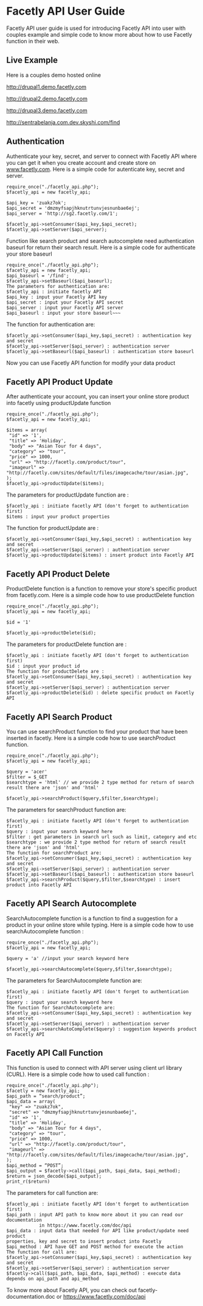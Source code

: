 Facetly API User Guide
=================

Facetly API user guide is used for introducing Facetly API into user with couples example and simple code to know more about how to use Facetly function in their web.

Live Example
-------------
Here is a couples demo hosted online

http://drupal1.demo.facetly.com

http://drupal2.demo.facetly.com

http://drupal3.demo.facetly.com

http://sentrabelanja.com.dev.skyshi.com/find

Authentication
-------------
Authenticate your key, secret, and server to connect with Facetly API where you can get it when you create account and create store on www.facetly.com. Here is a simple code for autenticate key, secret and server.
~~~
require_once("./facetly_api.php");
$facetly_api = new facetly_api;

$api_key = 'zuakz7ok';
$api_secret = 'dmzmyfsapjhknutrtunvjesnunbae6ej';
$api_server = 'http://sg2.facetly.com/1';

$facetly_api->setConsumer($api_key,$api_secret); 
$facetly_api->setServer($api_server);
~~~

Function like search product and search autocomplete need authentication baseurl for return their search result. Here is a simple code for authenticate your store baseurl
~~~
require_once("./facetly_api.php");
$facetly_api = new facetly_api;
$api_baseurl = '/find';
$facetly_api->setBaseurl($api_baseurl);
The parameters for authentication are:
$facetly_api : initiate facetly API
$api_key : input your Facetly API key
$api_secret : input your Facetly API secret 
$api_server : input your Facetly API server
$api_baseurl : input your store baseurl~~~
~~~

The function for authentication are:
~~~
$facetly_api->setConsumer($api_key,$api_secret) : authentication key and secret
$facetly_api->setServer($api_server) : authentication server
$facetly_api->setBaseurl($api_baseurl) : authentication store baseurl
~~~

Now you can use Facetly API function for modify your data product

Facetly API Product Update
-------------

After authenticate your account, you can insert your online store product into facetly using productUpdate function
~~~
require_once("./facetly_api.php");
$facetly_api = new facetly_api;

$items = array(
 "id" => '1',
 "title" => 'Holiday',
 "body" => "Asian Tour for 4 days",
 "category" => "tour",
 "price" => 1000,
 "url" => "http://facetly.com/product/tour",
 "imageurl" => "http://facetly.com/sites/default/files/imagecache/tour/asian.jpg", 
);
$facetly_api->productUpdate($items);
~~~

The parameters for productUpdate function are :
~~~
$facetly_api : initiate facetly API (don't forget to authentication first)
$items : input your product properties
~~~

The function for productUpdate are :
~~~
$facetly_api->setConsumer($api_key,$api_secret) : authentication key and secret
$facetly_api->setServer($api_server) : authentication server
$facetly_api->productUpdate($items) : insert product into Facetly API
~~~

Facetly API Product Delete
-------------

ProductDelete function is a function to remove your store's specific product from facetly.com. Here is a simple code how to use productDelete function
~~~
require_once("./facetly_api.php");
$facetly_api = new facetly_api;

$id = '1'

$facetly_api->productDelete($id);
~~~

The parameters for productDelete function are :
~~~
$facetly_api : initiate facetly API (don't forget to authentication first)
$id : input your product id
The function for productDelete are :
$facetly_api->setConsumer($api_key,$api_secret) : authentication key and secret
$facetly_api->setServer($api_server) : authentication server
$facetly_api->productDelete($id) : delete specific product on Facetly API
~~~

Facetly API Search Product
-------------

You can use searchProduct function to find your product that have been inserted in facetly. Here is a simple code how to use searchProduct function.
~~~
require_once("./facetly_api.php");
$facetly_api = new facetly_api;

$query = 'acer'
$filter = $_GET
$searchtype = 'html' // we provide 2 type method for return of search result there are 'json' and 'html'

$facetly_api->searchProduct($query,$filter,$searchtype);
~~~

The parameters for searchProduct function are:
~~~
$facetly_api : initiate facetly API (don't forget to authentication first)
$query : input your search keyword here
$filter : get parameters in search url such as limit, category and etc
$searchtype : we provide 2 type method for return of search result there are 'json' and 'html'
The function for searchProduct are:
$facetly_api->setConsumer($api_key,$api_secret) : authentication key and secret
$facetly_api->setServer($api_server) : authentication server
$facetly_api->setBaseurl($api_baseurl) : authentication store baseurl
$facetly_api->searchProduct($query,$filter,$searchtype) : insert product into Facetly API
~~~

Facetly API Search Autocomplete
-------------

SearchAutocomplete function is a function to find a suggestion for a product in your online store while typing. Here is a simple code how to use searchAutocomplete function :
~~~
require_once("./facetly_api.php");
$facetly_api = new facetly_api;

$query = 'a' //input your search keyword here

$facetly_api->searchAutocomplete($query,$filter,$searchtype);
~~~

The parameters for SearchAutocomplete function are:
~~~
$facetly_api : initiate facetly API (don't forget to authentication first)
$query : input your search keyword here
The function for SearchAutocomplete are:
$facetly_api->setConsumer($api_key,$api_secret) : authentication key and secret
$facetly_api->setServer($api_server) : authentication server
$facetly_api->searchAutoComplete($query) : suggestion keywords product on Facetly API
~~~

Facetly API Call Function
-------------

This function is used to connect with API server using client url library (CURL). Here is a simple code how to used call function :
~~~
require_once("./facetly_api.php");
$facetly = new facetly_api;
$api_path = “search/product”;
$api_data = array(
 "key" => "zuakz7ok",
 "secret" => "dmzmyfsapjhknutrtunvjesnunbae6ej",
 "id" => '1',
 "title" => 'Holiday',
 "body" => "Asian Tour for 4 days",
 "category" => "tour",
 "price" => 1000,
 "url" => "http://facetly.com/product/tour",
 "imageurl" => "http://facetly.com/sites/default/files/imagecache/tour/asian.jpg",
);
$api_method = “POST”;
$api_output = $facetly->call($api_path, $api_data, $api_method);
$return = json_decode($api_output);
print_r($return)
~~~

The parameters for call function are:
~~~
$facetly_api : initiate facetly API (don't forget to authentication first)
$api_path : input API path to know more about it you can read our documentation
            in https://www.facetly.com/doc/api
$api_data : input data that needed for API like product/update need product 
properties, key and secret to insert product into Facetly
$api_method : API have GET and POST method for execute the action  
The function for call are:
$facetly_api->setConsumer($api_key,$api_secret) : authentication key and secret
$facetly_api->setServer($api_server) : authentication server
$facetly->call($api_path, $api_data, $api_method) : execute data depends on api_path and api_method
~~~
To know more about Facetly API, you can check out facetly-documentation.doc or https://www.facetly.com/doc/api


